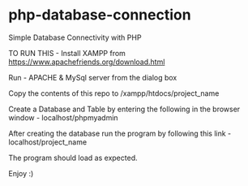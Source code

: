 # php-database-connection
Simple Database Connectivity with PHP

TO RUN THIS -
  Install XAMPP from https://www.apachefriends.org/download.html

  Run - APACHE & MySql server from the dialog box

  Copy the contents of this repo to /xampp/htdocs/project_name

  Create a Database and Table by entering the following in the browser window - localhost/phpmyadmin

  After creating the database run the program by following this link - localhost/project_name

  The program should load as expected.

  Enjoy :)
